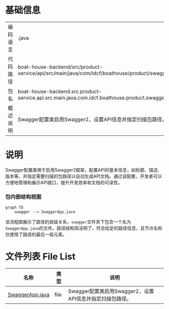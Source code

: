# 基础信息

|      |      |
|------|------|
| 编码语言 | .java |
| 代码路径 | boat-house-backend/src/product-service/api/src/main/java/com/idcf/boathouse/product/swagger |
| 包名 | boat-house-backend.src.product-service.api.src.main.java.com.idcf.boathouse.product.swagger |
| 概述说明 | Swagger配置类启用Swagger2，设置API信息并指定扫描包路径。 |

# 说明

Swagger配置类用于启用Swagger2框架，配置API的基本信息，如标题、描述、版本等，并指定需要扫描的包路径以自动生成API文档。通过该配置，开发者可以方便地管理和展示API接口，提升开发效率和文档的可读性。


### 包内部结构视图

```mermaid
graph TD
    swagger --> SwaggerApp.java
```

该流程图展示了路径的层级关系，`swagger`文件夹下包含一个名为`SwaggerApp.java`的文件。路径结构简洁明了，符合给定的路径信息，且节点名称仅使用了路径的最后一级元素。

# 文件列表 File List

| 名称   | 类型  | 说明 |
|-------|------|-------------|
| [SwaggerApp.java](SwaggerApp.md) | file | Swagger配置类启用Swagger2，设置API信息并指定扫描包路径。 |


